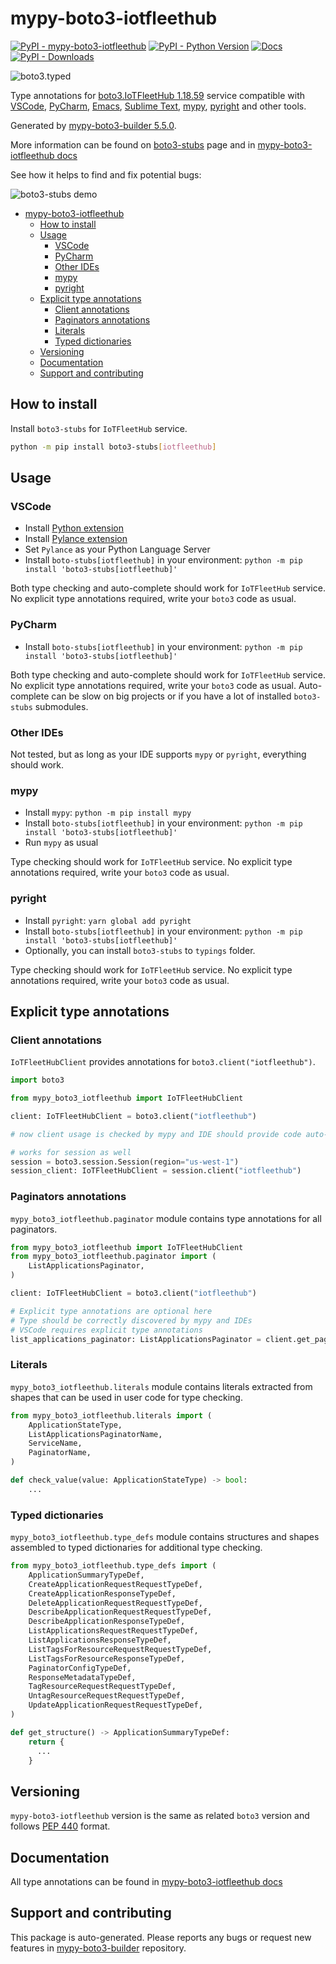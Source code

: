 <a id="mypy-boto3-iotfleethub"></a>

# mypy-boto3-iotfleethub

[![PyPI - mypy-boto3-iotfleethub](https://img.shields.io/pypi/v/mypy-boto3-iotfleethub.svg?color=blue)](https://pypi.org/project/mypy-boto3-iotfleethub)
[![PyPI - Python Version](https://img.shields.io/pypi/pyversions/mypy-boto3-iotfleethub.svg?color=blue)](https://pypi.org/project/mypy-boto3-iotfleethub)
[![Docs](https://img.shields.io/readthedocs/mypy-boto3-builder.svg?color=blue)](https://mypy-boto3-builder.readthedocs.io/)
[![PyPI - Downloads](https://img.shields.io/pypi/dw/mypy-boto3-iotfleethub?color=blue)](https://pypistats.org/packages/mypy-boto3-iotfleethub)

![boto3.typed](https://github.com/vemel/mypy_boto3_builder/raw/master/logo.png)

Type annotations for
[boto3.IoTFleetHub 1.18.59](https://boto3.amazonaws.com/v1/documentation/api/1.18.59/reference/services/iotfleethub.html#IoTFleetHub)
service compatible with [VSCode](https://code.visualstudio.com/),
[PyCharm](https://www.jetbrains.com/pycharm/),
[Emacs](https://www.gnu.org/software/emacs/),
[Sublime Text](https://www.sublimetext.com/),
[mypy](https://github.com/python/mypy),
[pyright](https://github.com/microsoft/pyright) and other tools.

Generated by
[mypy-boto3-builder 5.5.0](https://github.com/vemel/mypy_boto3_builder).

More information can be found on
[boto3-stubs](https://pypi.org/project/boto3-stubs/) page and in
[mypy-boto3-iotfleethub docs](https://vemel.github.io/boto3_stubs_docs/mypy_boto3_iotfleethub/)

See how it helps to find and fix potential bugs:

![boto3-stubs demo](https://github.com/vemel/mypy_boto3_builder/raw/master/demo.gif)

- [mypy-boto3-iotfleethub](#mypy-boto3-iotfleethub)
  - [How to install](#how-to-install)
  - [Usage](#usage)
    - [VSCode](#vscode)
    - [PyCharm](#pycharm)
    - [Other IDEs](#other-ides)
    - [mypy](#mypy)
    - [pyright](#pyright)
  - [Explicit type annotations](#explicit-type-annotations)
    - [Client annotations](#client-annotations)
    - [Paginators annotations](#paginators-annotations)
    - [Literals](#literals)
    - [Typed dictionaries](#typed-dictionaries)
  - [Versioning](#versioning)
  - [Documentation](#documentation)
  - [Support and contributing](#support-and-contributing)

<a id="how-to-install"></a>

## How to install

Install `boto3-stubs` for `IoTFleetHub` service.

```bash
python -m pip install boto3-stubs[iotfleethub]
```

<a id="usage"></a>

## Usage

<a id="vscode"></a>

### VSCode

- Install
  [Python extension](https://marketplace.visualstudio.com/items?itemName=ms-python.python)
- Install
  [Pylance extension](https://marketplace.visualstudio.com/items?itemName=ms-python.vscode-pylance)
- Set `Pylance` as your Python Language Server
- Install `boto-stubs[iotfleethub]` in your environment:
  `python -m pip install 'boto3-stubs[iotfleethub]'`

Both type checking and auto-complete should work for `IoTFleetHub` service. No
explicit type annotations required, write your `boto3` code as usual.

<a id="pycharm"></a>

### PyCharm

- Install `boto-stubs[iotfleethub]` in your environment:
  `python -m pip install 'boto3-stubs[iotfleethub]'`

Both type checking and auto-complete should work for `IoTFleetHub` service. No
explicit type annotations required, write your `boto3` code as usual.
Auto-complete can be slow on big projects or if you have a lot of installed
`boto3-stubs` submodules.

<a id="other-ides"></a>

### Other IDEs

Not tested, but as long as your IDE supports `mypy` or `pyright`, everything
should work.

<a id="mypy"></a>

### mypy

- Install `mypy`: `python -m pip install mypy`
- Install `boto-stubs[iotfleethub]` in your environment:
  `python -m pip install 'boto3-stubs[iotfleethub]'`
- Run `mypy` as usual

Type checking should work for `IoTFleetHub` service. No explicit type
annotations required, write your `boto3` code as usual.

<a id="pyright"></a>

### pyright

- Install `pyright`: `yarn global add pyright`
- Install `boto-stubs[iotfleethub]` in your environment:
  `python -m pip install 'boto3-stubs[iotfleethub]'`
- Optionally, you can install `boto3-stubs` to `typings` folder.

Type checking should work for `IoTFleetHub` service. No explicit type
annotations required, write your `boto3` code as usual.

<a id="explicit-type-annotations"></a>

## Explicit type annotations

<a id="client-annotations"></a>

### Client annotations

`IoTFleetHubClient` provides annotations for `boto3.client("iotfleethub")`.

```python
import boto3

from mypy_boto3_iotfleethub import IoTFleetHubClient

client: IoTFleetHubClient = boto3.client("iotfleethub")

# now client usage is checked by mypy and IDE should provide code auto-complete

# works for session as well
session = boto3.session.Session(region="us-west-1")
session_client: IoTFleetHubClient = session.client("iotfleethub")
```

<a id="paginators-annotations"></a>

### Paginators annotations

`mypy_boto3_iotfleethub.paginator` module contains type annotations for all
paginators.

```python
from mypy_boto3_iotfleethub import IoTFleetHubClient
from mypy_boto3_iotfleethub.paginator import (
    ListApplicationsPaginator,
)

client: IoTFleetHubClient = boto3.client("iotfleethub")

# Explicit type annotations are optional here
# Type should be correctly discovered by mypy and IDEs
# VSCode requires explicit type annotations
list_applications_paginator: ListApplicationsPaginator = client.get_paginator("list_applications")
```

<a id="literals"></a>

### Literals

`mypy_boto3_iotfleethub.literals` module contains literals extracted from
shapes that can be used in user code for type checking.

```python
from mypy_boto3_iotfleethub.literals import (
    ApplicationStateType,
    ListApplicationsPaginatorName,
    ServiceName,
    PaginatorName,
)

def check_value(value: ApplicationStateType) -> bool:
    ...
```

<a id="typed-dictionaries"></a>

### Typed dictionaries

`mypy_boto3_iotfleethub.type_defs` module contains structures and shapes
assembled to typed dictionaries for additional type checking.

```python
from mypy_boto3_iotfleethub.type_defs import (
    ApplicationSummaryTypeDef,
    CreateApplicationRequestRequestTypeDef,
    CreateApplicationResponseTypeDef,
    DeleteApplicationRequestRequestTypeDef,
    DescribeApplicationRequestRequestTypeDef,
    DescribeApplicationResponseTypeDef,
    ListApplicationsRequestRequestTypeDef,
    ListApplicationsResponseTypeDef,
    ListTagsForResourceRequestRequestTypeDef,
    ListTagsForResourceResponseTypeDef,
    PaginatorConfigTypeDef,
    ResponseMetadataTypeDef,
    TagResourceRequestRequestTypeDef,
    UntagResourceRequestRequestTypeDef,
    UpdateApplicationRequestRequestTypeDef,
)

def get_structure() -> ApplicationSummaryTypeDef:
    return {
      ...
    }
```

<a id="versioning"></a>

## Versioning

`mypy-boto3-iotfleethub` version is the same as related `boto3` version and
follows [PEP 440](https://www.python.org/dev/peps/pep-0440/) format.

<a id="documentation"></a>

## Documentation

All type annotations can be found in
[mypy-boto3-iotfleethub docs](https://vemel.github.io/boto3_stubs_docs/mypy_boto3_iotfleethub/)

<a id="support-and-contributing"></a>

## Support and contributing

This package is auto-generated. Please reports any bugs or request new features
in [mypy-boto3-builder](https://github.com/vemel/mypy_boto3_builder/issues/)
repository.
